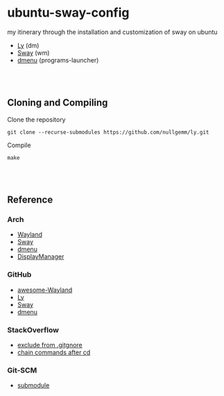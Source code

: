 # ubuntu-sway-config

my itinerary through the installation and customization of sway on ubuntu

- [Ly](https://github.com/nullgemm/ly) (dm)
- [Sway](https://github.com/swaywm/sway) (wm)
- [dmenu](https://github.com/nyyManni/dmenu-wayland) (programs-launcher)
<br/>
<br/>

## Cloning and Compiling
Clone the repository
```
git clone --recurse-submodules https://github.com/nullgemm/ly.git
```

Compile
```
make
```


<br/>
<br/>

## Reference
### Arch
- [Wayland](https://wiki.archlinux.org/title/wayland)
- [Sway](https://wiki.archlinux.org/title/Sway)
- [dmenu](https://wiki.archlinux.org/title/Dmenu)
- [DisplayManager](https://wiki.archlinux.org/title/Display_manager)


### GitHub
- [awesome-Wayland](https://github.com/natpen/awesome-wayland)
- [Ly](https://github.com/nullgemm/ly) 
- [Sway](https://github.com/swaywm/sway) 
- [dmenu](https://github.com/nyyManni/dmenu-wayland)

### StackOverflow
- [exclude from .gitgnore](https://stackoverflow.com/questions/987142)
- [chain commands after cd](https://stackoverflow.com/questions/1789594)


### Git-SCM
- [submodule](https://git-scm.com/book/en/v2/Git-Tools-Submodules)

